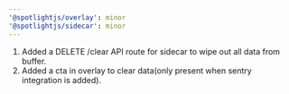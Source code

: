 ```yaml
---
'@spotlightjs/overlay': minor
'@spotlightjs/sidecar': minor
---
```


1. Added a DELETE /clear API route for sidecar to wipe out all data from buffer.
2. Added a cta in overlay to clear data(only present when sentry integration is added).
